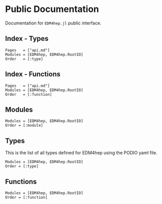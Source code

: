# Public Documentation

Documentation for `EDM4hep.jl` public interface.

## Index - Types
```@index
Pages   = ["api.md"]
Modules = [EDM4hep, EDM4hep.RootIO]
Order   = [:type]
```
## Index - Functions
```@index
Pages   = ["api.md"]
Modules = [EDM4hep, EDM4hep.RootIO]
Order   = [:function]
```

## Modules
```@autodocs
Modules = [EDM4hep, EDM4hep.RootIO]
Order = [:module]
```
## Types
This is the list of all types defined for EDM4hep using the PODIO yaml file.

```@autodocs
Modules = [EDM4hep, EDM4hep.RootIO]
Order = [:type]
```
## Functions
```@autodocs
Modules = [EDM4hep, EDM4hep.RootIO]
Order = [:function]
```


